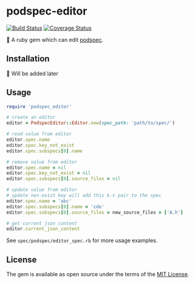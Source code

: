 # podspec-editor

[![Build Status](https://travis-ci.org/X140Yu/podspec-editor.svg?branch=master)](https://travis-ci.org/X140Yu/podspec-editor)
[![Coverage Status](https://coveralls.io/repos/github/X140Yu/podspec-editor/badge.svg)](https://coveralls.io/github/X140Yu/podspec-editor)

💎 A ruby gem which can edit [podspec](https://guides.cocoapods.org/syntax/podspec.html).


## Installation

🤣 Will be added later

## Usage

```ruby
require 'podspec_editor'

# create an editor
editor = PodspecEditor::Editor.new(spec_path: 'path/to/spec/')

# read value from editor
editor.spec.name
editor.spec.key_not_exist
editor.spec.subspecs[0].name

# remove value from editor
editor.spec.name = nil
editor.spec.key_not_exist = nil
editor.spec.subspecs[0].source_files = nil

# update value from editor
# update non-exist key will add this k-v pair to the spec
editor.spec.name = 'abc'
editor.spec.subspecs[0].name = 'cde'
editor.spec.subspecs[0].source_files = new_source_files = ['A.h']

# get current json content
editor.current_json_content
```

See `spec/podspec/editor_spec.rb` for more usage examples.

## License

The gem is available as open source under the terms of the [MIT License](https://opensource.org/licenses/MIT).
